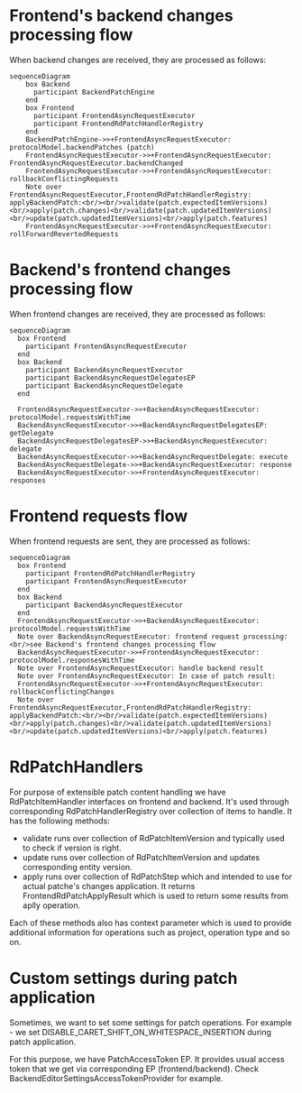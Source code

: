 # Frontend's backend changes processing flow
When backend changes are received, they are processed as follows:
```mermaid
sequenceDiagram
    box Backend
      participant BackendPatchEngine
    end
    box Frontend
      participant FrontendAsyncRequestExecutor
      participant FrontendRdPatchHandlerRegistry
    end
    BackendPatchEngine->>+FrontendAsyncRequestExecutor: protocolModel.backendPatches (patch)
    FrontendAsyncRequestExecutor->>+FrontendAsyncRequestExecutor: FrontendAsyncRequestExecutor.backendChanged
    FrontendAsyncRequestExecutor->>+FrontendAsyncRequestExecutor: rollbackConflictingRequests
    Note over FrontendAsyncRequestExecutor,FrontendRdPatchHandlerRegistry: applyBackendPatch:<br/><br/>validate(patch.expectedItemVersions)<br/>apply(patch.changes)<br/>validate(patch.updatedItemVersions)<br/>update(patch.updatedItemVersions)<br/>apply(patch.features)
    FrontendAsyncRequestExecutor->>+FrontendAsyncRequestExecutor: rollForwardRevertedRequests
```

# Backend's frontend changes processing flow
When frontend changes are received, they are processed as follows:
```mermaid
sequenceDiagram
  box Frontend
    participant FrontendAsyncRequestExecutor
  end
  box Backend
    participant BackendAsyncRequestExecutor
    participant BackendAsyncRequestDelegatesEP
    participant BackendAsyncRequestDelegate
  end

  FrontendAsyncRequestExecutor->>+BackendAsyncRequestExecutor: protocolModel.requestsWithTime
  BackendAsyncRequestExecutor->>+BackendAsyncRequestDelegatesEP: getDelegate
  BackendAsyncRequestDelegatesEP->>+BackendAsyncRequestExecutor: delegate
  BackendAsyncRequestExecutor->>+BackendAsyncRequestDelegate: execute
  BackendAsyncRequestDelegate->>+BackendAsyncRequestExecutor: response
  BackendAsyncRequestExecutor->>+FrontendAsyncRequestExecutor: responses
```

# Frontend requests flow
When frontend requests are sent, they are processed as follows:
```mermaid
sequenceDiagram
  box Frontend
    participant FrontendRdPatchHandlerRegistry
    participant FrontendAsyncRequestExecutor
  end
  box Backend
    participant BackendAsyncRequestExecutor
  end
  FrontendAsyncRequestExecutor->>+BackendAsyncRequestExecutor: protocolModel.requestsWithTime
  Note over BackendAsyncRequestExecutor: frontend request processing:<br/>see Backend's frontend changes processing flow
  BackendAsyncRequestExecutor->>+FrontendAsyncRequestExecutor: protocolModel.responsesWithTime
  Note over FrontendAsyncRequestExecutor: handle backend result
  Note over FrontendAsyncRequestExecutor: In case of patch result:
  FrontendAsyncRequestExecutor->>+FrontendAsyncRequestExecutor: rollbackConflictingChanges
  Note over FrontendAsyncRequestExecutor,FrontendRdPatchHandlerRegistry: applyBackendPatch:<br/><br/>validate(patch.expectedItemVersions)<br/>apply(patch.changes)<br/>validate(patch.updatedItemVersions)<br/>update(patch.updatedItemVersions)<br/>apply(patch.features)
```

# RdPatchHandlers
For purpose of extensible patch content handling we have RdPatchItemHandler interfaces on frontend and backend.
It's used through corresponding RdPatchHandlerRegistry over collection of items to handle.
It has the following methods:
- validate runs over collection of RdPatchItemVersion and typically used to check if version is right.
- update runs over collection of RdPatchItemVersion and updates corresponding entity version.
- apply runs over collection of RdPatchStep which and intended to use for actual patche's changes application. It returns FrontendRdPatchApplyResult which is used to return some results from aplly operation.

Each of these methods also has context parameter which is used to provide additional information for operations such as project, operation type and so on.

# Custom settings during patch application
Sometimes, we want to set some settings for patch operations. For example - we set DISABLE_CARET_SHIFT_ON_WHITESPACE_INSERTION during patch application.

For this purpose, we have PatchAccessToken EP. It provides usual access token that we get via corresponding EP (frontend/backend).
Check BackendEditorSettingsAccessTokenProvider for example.
